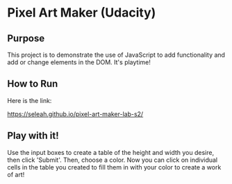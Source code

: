 # Pixel Art Maker (Udacity)

## Purpose


This project is to demonstrate the use of JavaScript to add functionality and
add or change elements in the DOM. It's playtime!

## How to Run


Here is the link:

https://seleah.github.io/pixel-art-maker-lab-s2/

## Play with it!


Use the input boxes to create a table of the height and width you desire, then
click 'Submit'. Then, choose a color. Now you can click on individual cells in
the table you created to fill them in with your color to create a work of art!